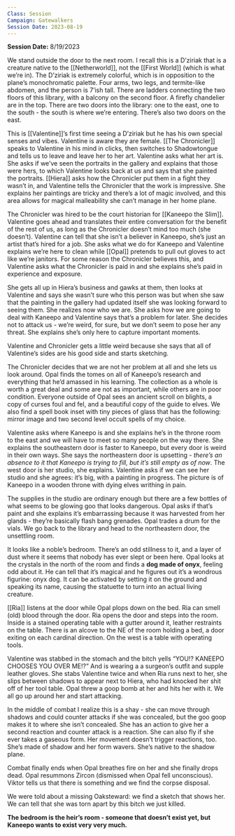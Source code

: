 ```yaml
---
Class: Session
Campaign: Gatewalkers
Session Date: 2023-08-19
---
```

**Session Date:** 8/19/2023

We stand outside the door to the next room. I recall this is a D’ziriak that is a creature native to the [[Netherworld]], not the [[First World]] (which is what we’re in). The D’ziriak is extremely colorful, which is in opposition to the plane’s monochromatic palette. Four arms, two legs, and termite-like abdomen, and the person is 7’ish tall. There are ladders connecting the two floors of this library, with a balcony on the second floor. A firefly chandelier are in the top. There are two doors into the library: one to the east, one to the south - the south is where we’re entering. There’s also two doors on the east.

This is [[Valentine]]’s first time seeing a D’ziriak but he has his own special senses and vibes. Valentine is aware they are female. [[The Chronicler]] speaks to Valentine in his mind in clicks, then switches to Shadowtongue and tells us to leave and leave her to her art. Valentine asks what her art is. She asks if we’ve seen the portraits in the gallery and explains that those were hers, to which Valentine looks back at us and says that she painted the portraits. [[Hiera]] asks how the Chronicler put them in a fight they wasn’t in, and Valentine tells the Chronicler that the work is impressive. She explains her paintings are tricky and there’s a lot of magic involved, and this area allows for magical malleability she can’t manage in her home plane.

The Chronicler was hired to be the court historian for [[Kaneepo the Slim]]. Valentine goes ahead and translates their entire conversation for the benefit of the rest of us, as long as the Chronicler doesn’t mind too much (she doesn’t). Valentine can tell that she isn’t a believer in Kaneepo, she’s just an artist that’s hired for a job. She asks what we do for Kaneepo and Valentine explains we’re here to clean while [[Opal]] pretends to pull out gloves to act like we’re janitors. For some reason the Chronicler believes this, and Valentine asks what the Chronicler is paid in and she explains she’s paid in experience and exposure.

She gets all up in Hiera’s business and gawks at them, then looks at Valentine and says she wasn’t sure who this person was but when she saw that the painting in the gallery had updated itself she was looking forward to seeing them. She realizes now who we are. She asks how we are going to deal with Kaneepo and Valentine says that’s a problem for later. She decides not to attack us - we’re weird, for sure, but we don’t seem to pose her any threat. She explains she’s only here to capture important moments.

Valentine and Chronicler gets a little weird because she says that all of Valentine’s sides are his good side and starts sketching.

The Chronicler decides that we are not her problem at all and she lets us look around. Opal finds the tomes on all of Kaneepo’s research and everything that he’d amassed in his learning. The collection as a whole is worth a great deal and some are not as important, while others are in poor condition. Everyone outside of Opal sees an ancient scroll on blights, a copy of curses foul and fel, and a beautiful copy of the guide to elves. We also find a spell book inset with tiny pieces of glass that has the following: mirror image and two second level occult spells of my choice.

Valentine asks where Kaneepo is and she explains he’s in the throne room to the east and we will have to meet so many people on the way there. She explains the southeastern door is faster to Kaneepo, but every door is weird in their own ways. She says the northeastern door is upsetting - *there’s an absence to it that Kaneepo is trying to fill, but it’s still empty as of now*. The west door is her studio, she explains. Valentine asks if we can see her studio and she agrees: it’s big, with a painting in progress. The picture is of Kaneepo in a wooden throne with dying elves writhing in pain.

The supplies in the studio are ordinary enough but there are a few bottles of what seems to be glowing goo that looks dangerous. Opal asks if that’s paint and she explains it’s embarrassing because it was harvested from her glands - they’re basically flash bang grenades. Opal trades a drum for the vials. We go back to the library and head to the northeastern door, the unsettling room.

It looks like a noble’s bedroom. There’s an odd stillness to it, and a layer of dust where it seems that nobody has ever slept or been here. Opal looks at the crystals in the north of the room and finds a **dog made of onyx**, feeling odd about it. He can tell that it’s magical and he figures out it’s a wondrous figurine: onyx dog. It can be activated by setting it on the ground and speaking its name, causing the statuette to turn into an actual living creature.

[[Ria]] listens at the door while Opal plops down on the bed. Ria can smell (old) blood through the door. Ria opens the door and steps into the room. Inside is a stained operating table with a gutter around it, leather restraints on the table. There is an alcove to the NE of the room holding a bed, a door exiting on each cardinal direction. On the west is a table with operating tools.

Valentine was stabbed in the stomach and the bitch yells “YOU!? KANEEPO CHOOSES YOU OVER ME!?” And is wearing a a surgeon’s outfit and supple leather gloves. She stabs Valentine twice and when Ria runs next to her, she slips between shadows to appear next to Hiera, who had knocked her shit off of her tool table. Opal threw a goop bomb at her and hits her with it. We all go up around her and start attacking.

In the middle of combat I realize this is a shay - she can move through shadows and could counter attacks if she was concealed, but the goo goop makes it to where she isn’t concealed. She has an action to give her a second reaction and counter attack is a reaction. She can also fly if she ever takes a gaseous form. Her movement doesn’t trigger reactions, too. She’s made of shadow and her form wavers. She’s native to the shadow plane.

Combat finally ends when Opal breathes fire on her and she finally drops dead. Opal resummons Zircon (dismissed when Opal fell unconscious). Viktor tells us that there is something and we find the corpse disposal.

We were told about a missing Oaksteward: we find a sketch that shows her. We can tell that she was torn apart by this bitch we just killed.

**The bedroom is the heir’s room - someone that doesn’t exist yet, but Kaneepo wants to exist very very much.**
